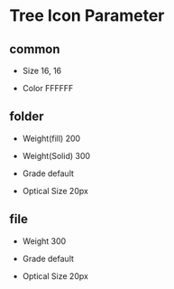 # Tree Icon Parameter
## common
- Size
	16, 16

- Color
	FFFFFF

## folder
- Weight(fill)
	200

- Weight(Solid)
	300

- Grade
	default

- Optical Size
	20px

## file
- Weight
	300

- Grade
	default

- Optical Size
	20px
